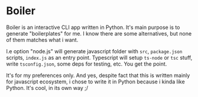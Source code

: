 # Boiler

Boiler is an interactive CLI app written in Python. It's main purpose is to generate
"boilerplates" for me. I know there are some alternatives, but none of them matches
what i want. 

I.e option "node.js" will generate javascript folder with `src`, `package.json` scripts,
`index.js` as an entry point. Typescript will setup `ts-node` or `tsc` stuff, write 
`tsconfig.json`, some deps for testing, etc. You get the point. 

It's for my preferences only. And yes, despite fact that this is written mainly for 
javascript ecosystem, i chose to write it in Python because i kinda like Python. It's
cool, in its own way ;/

